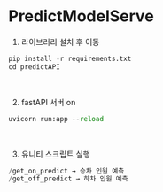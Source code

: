 # PredictModelServe
1. 라이브러리 설치 후 이동
```python
pip install -r requirements.txt
cd predictAPI
```

<br>

2. fastAPI 서버 on
```python
uvicorn run:app --reload
```
<br>

3. 유니티 스크립트 실행
```python
/get_on_predict → 승차 인원 예측 
/get_off_predict → 하차 인원 예측
```
